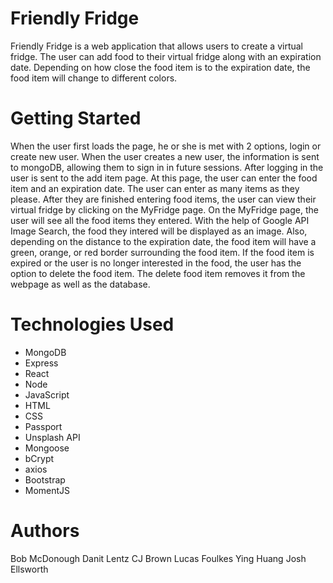 # Friendly Fridge
Friendly Fridge is a web application that allows users to create a virtual fridge. The user can add food to their virtual fridge along with an expiration date. Depending on how close the food item is to the expiration date, the food item will change to different colors.
# Getting Started
When the user first loads the page, he or she is met with 2 options, login or create new user. When the user creates a new user, the information is sent to mongoDB, allowing them to sign in in future sessions.
After logging in the user is sent to the add item page. At this page, the user can enter the food item and an expiration date. The user can enter as many items as they please. After they are finished entering food items, the user can view their virtual fridge by clicking on the MyFridge page.
On the MyFridge page, the user will see all the food items they entered. With the help of Google API Image Search, the food they intered will be displayed as an image. Also, depending on the distance to the expiration date, the food item will have a green, orange, or red border surrounding the food item.
If the food item is expired or the user is no longer interested in the food, the user has the option to delete the food item. The delete food item removes it from the webpage as well as the database.
# Technologies Used
* MongoDB
* Express
* React
* Node
* JavaScript
* HTML
* CSS
* Passport
* Unsplash API
* Mongoose
* bCrypt
* axios
* Bootstrap
* MomentJS

# Authors
Bob McDonough
Danit Lentz
CJ Brown
Lucas Foulkes
Ying Huang
Josh Ellsworth